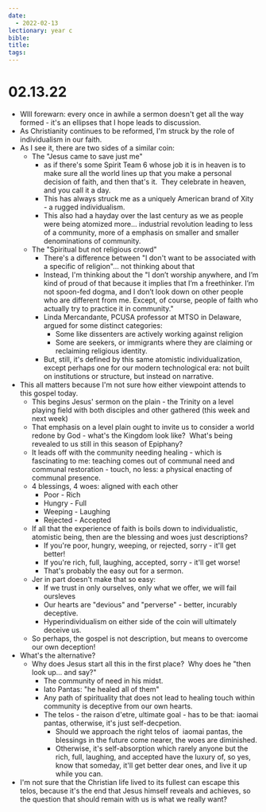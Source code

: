 ```yaml
---
date:
  - 2022-02-13
lectionary: year c
bible: 
title: 
tags:
---
```

# 02.13.22

* WIll forewarn: every once in awhile a sermon doesn't get all the way formed - it's an ellipses that I hope leads to discussion. 
* As Christianity continues to be reformed, I'm struck by the role of individualism in our faith.
* As I see it, there are two sides of a similar coin:
	* The "Jesus came to save just me"
		* as if there's some Spirit Team 6 whose job it is in heaven is to make sure all the world lines up that you make a personal decision of faith, and then that's it.  They celebrate in heaven, and you call it a day.
		* This has always struck me as a uniquely American brand of Xity - a rugged individualism.
		* This also had a hayday over the last century as we as people were being atomized more... industrial revolution leading to less of a community, more of a emphasis on smaller and smaller denominations of community.
	* The "Spiritual but not religious crowd"
		* There's a difference between "I don't want to be associated with a specific of religion"... not thinking about that
		* Instead, I'm thinking about the "I don’t worship anywhere, and I’m kind of proud of that because it implies that I’m a freethinker. I’m not spoon-fed dogma, and I don’t look down on other people who are different from me. Except, of course, people of faith who actually try to practice it in community."
		* Linda Mercandante, PCUSA professor at MTSO in Delaware, argued for some distinct categories:
			* Some like dissenters are actively working against religion
			* Some are seekers, or immigrants where they are claiming or reclaiming religious identity.
		* But, still, it's defined by this same atomistic individualization, except perhaps one for our modern technological era: not built on institutions or structure, but instead on narrative.
* This all matters because I'm not sure how either viewpoint attends to this gospel today.
	* This begins Jesus' sermon on the plain - the Trinity on a level playing field with both disciples and other gathered (this week and next week)
	* That emphasis on a level plain ought to invite us to consider a world redone by God - what's the Kingdom look like?  What's being revealed to us still in this season of Epiphany?
	* It leads off with the community needing healing - which is fascinating to me: teaching comes out of communal need and communal restoration - touch, no less: a physical enacting of communal presence.
	* 4 blessings, 4 woes: aligned with each other
		* Poor - Rich
		* Hungry - Full
		* Weeping - Laughing
		* Rejected - Accepted
	* If all that the experience of faith is boils down to individualistic, atomistic being, then are the blessing and woes just descriptions?
		* If you're poor, hungry, weeping, or rejected, sorry - it'll get better!
		* If you're rich, full, laughing, accepted, sorry - it'll get worse!
		* That's probably the easy out for a sermon.
	* Jer in part doesn't make that so easy:
		* If we trust in only ourselves, only what we offer, we will fail oursleves
		* Our hearts are "devious" and "perverse" - better, incurably deceptive.
		* Hyperindividualism on either side of the coin will ultimately deceive us.
	* So perhaps, the gospel is not description, but means to overcome our own deception!
* What's the alternative?
	* Why does Jesus start all this in the first place?  Why does he "then look up... and say?"
		* The community of need in his midst.
		* Iato Pantas: "he healed all of them"
		* Any path of spirituality that does not lead to healing touch within community is deceptive from our own hearts.
		* The telos - the raison d'etre, ultimate goal - has to be that: iaomai pantas, otherwise, it's just self-decpetion.
			* Should we approach the right telos of  iaomai pantas, the blessings in the future come nearer, the woes are diminished.
			* Otherwise, it's self-absorption which rarely anyone but the rich, full, laughing, and accepted have the luxury of, so yes, know that someday, it'll get better dear ones, and live it up while you can.
* I'm not sure that the Christian life lived to its fullest can escape this telos, because it's the end that Jesus himself reveals and achieves, so the question that should remain with us is what we really want?
